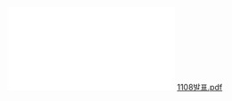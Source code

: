 ![5_4_2](./code/Week09Game.html)
[1108발표.pdf](https://github.com/guswnsj/GamePrg/files/13294481/1108.pdf)
